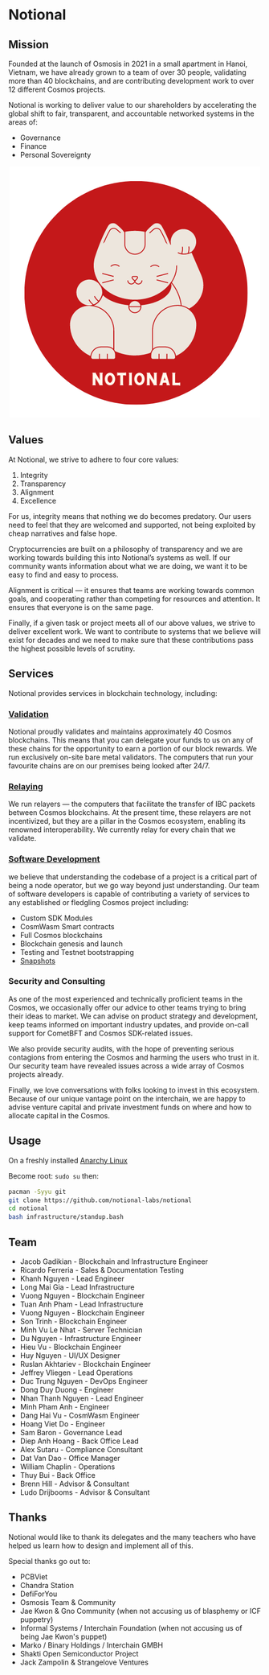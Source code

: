# Notional

## Mission

Founded at the launch of Osmosis in 2021 in a small apartment in Hanoi, Vietnam, we have already grown to a team of over 30 people, validating more than 40 blockchains, and are contributing development work to over 12 different Cosmos projects.

Notional is working to deliver value to our shareholders by accelerating the global shift to fair, transparent, and accountable networked systems in the areas of:

* Governance
* Finance
* Personal Sovereignty

<p align="center">
  <img src="./catlogo.png" />
</p>

## Values 
At Notional, we strive to adhere to four core values:

1. Integrity
2. Transparency
3. Alignment
4. Excellence

For us, integrity means that nothing we do becomes predatory. Our users need to feel that they are welcomed and supported, not being exploited by cheap narratives and false hope.

Cryptocurrencies are built on a philosophy of transparency and we are working towards building this into Notional’s systems as well. If our community wants information about what we are doing, we want it to be easy to find and easy to process.

Alignment is critical — it ensures that teams are working towards common goals, and cooperating rather than competing for resources and attention. It ensures that everyone is on the same page.

Finally, if a given task or project meets all of our above values, we strive to deliver excellent work. We want to contribute to systems that we believe will exist for decades and we need to make sure that these contributions pass the highest possible levels of scrutiny.

## Services

Notional provides services in blockchain technology, including:

### [Validation](./validation)

Notional proudly validates and maintains approximately 40 Cosmos blockchains. This means that you can delegate your funds to us on any of these chains for the opportunity to earn a portion of our block rewards. We run exclusively on-site bare metal validators. The computers that run your favourite chains are on our premises being looked after 24/7.

### [Relaying](./relaying)
We run relayers — the computers that facilitate the transfer of IBC packets between Cosmos blockchains. At the present time, these relayers are not incentivized, but they are a pillar in the Cosmos ecosystem, enabling its renowned interoperability. We currently relay for every chain that we validate.

### [Software Development](./development)
we believe that understanding the codebase of a project is a critical part of being a node operator, but we go way beyond just understanding. Our team of software developers is capable of contributing a variety of services to any established or fledgling Cosmos project including:
* Custom SDK Modules
* CosmWasm Smart contracts
* Full Cosmos blockchains
* Blockchain genesis and launch
* Testing and Testnet bootstrapping
* [Snapshots](https://snapshot.notional.ventures/)

### Security and Consulting
As one of the most experienced and technically proficient teams in the Cosmos, we occasionally offer our advice to other teams trying to bring their ideas to market. We can advise on product strategy and development, keep teams informed on important industry updates, and provide on-call support for CometBFT and Cosmos SDK-related issues.

We also provide security audits, with the hope of preventing serious contagions from entering the Cosmos and harming the users who trust in it. Our security team have revealed issues across a wide array of Cosmos projects already. 
 
Finally, we love conversations with folks looking to invest in this ecosystem. Because of our unique vantage point on the interchain, we are happy to advise venture capital and private investment funds on where and how to allocate capital in the Cosmos.

## Usage

On a freshly installed [Anarchy Linux](https://anarchyinstaller.gitlab.io/)

Become root:
`sudo su` then:

```bash
pacman -Syyu git
git clone https://github.com/notional-labs/notional
cd notional
bash infrastructure/standup.bash
```

## Team

* Jacob Gadikian - Blockchain and Infrastructure Engineer
* Ricardo Ferreria - Sales & Documentation Testing 
* Khanh Nguyen - Lead Engineer
* Long Mai Gia - Lead Infrastructure
* Vuong Nguyen - Blockchain Engineer
* Tuan Anh Pham - Lead Infrastructure 
* Vuong Nguyen - Blockchain Engineer
* Son Trinh - Blockchain Engineer
* Minh Vu Le Nhat - Server Technician
* Du Nguyen - Infrastructure Engineer
* Hieu Vu - Blockchain Engineer
* Huy Nguyen - UI/UX Designer
* Ruslan Akhtariev - Blockchain Engineer
* Jeffrey Vliegen - Lead Operations
* Duc Trung Nguyen - DevOps Engineer
* Dong Duy Duong - Engineer
* Nhan Thanh Nguyen - Lead Engineer
* Minh Pham Anh - Engineer 
* Dang Hai Vu - CosmWasm Engineer
* Hoang Viet Do - Engineer 
* Sam Baron - Governance Lead 
* Diep Anh Hoang - Back Office Lead
* Alex Sutaru - Compliance Consultant 
* Dat Van Dao - Office Manager
* William Chaplin - Operations 
* Thuy Bui - Back Office 
* Brenn Hill - Advisor & Consultant 
* Ludo Drijbooms - Advisor & Consultant 

## Thanks

Notional would like to thank its delegates and the many teachers who have helped us learn how to design and implement all of this.

Special thanks go out to:

* PCBViet
* Chandra Station
* DefiForYou
* Osmosis Team & Community
* Jae Kwon & Gno Community (when not accusing us of blasphemy or ICF puppetry)
* Informal Systems / Interchain Foundation (when not accusing us of being Jae Kwon's puppet)
* Marko / Binary Holdings / Interchain GMBH
* Shakti Open Semiconductor Project
* Jack Zampolin & Strangelove Ventures
